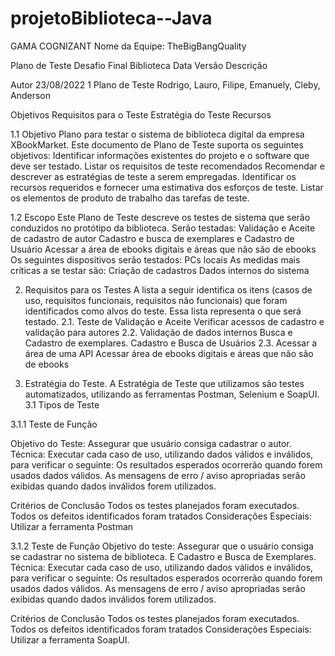 # projetoBiblioteca--Java

GAMA COGNIZANT
Nome da Equipe: TheBigBangQuality

Plano de Teste Desafio Final Biblioteca
Data
Versão
Descrição


Autor
23/08/2022
1
Plano de Teste
Rodrigo, Lauro, Filipe, Emanuely, Cleby, Anderson

Objetivos
Requisitos para o Teste
Estratégia do Teste
Recursos

1.1 Objetivo
Plano para testar o sistema de biblioteca digital da empresa XBookMarket. Este documento de Plano de Teste suporta os seguintes objetivos:
Identificar informações existentes do projeto e o software que deve ser testado.
Listar os requisitos de teste recomendados 
Recomendar e descrever as estratégias de teste a serem empregadas.
Identificar os recursos requeridos e fornecer uma estimativa dos esforços de teste.
Listar os elementos de produto de trabalho das tarefas de teste.

1.2 Escopo
Este Plano de Teste descreve os testes de sistema que serão conduzidos no protótipo da biblioteca.
Serão testadas:
Validação e Aceite de cadastro de autor
Cadastro e busca de exemplares e Cadastro de Usuário
Acessar a área de ebooks digitais e áreas que não são de ebooks
Os seguintes dispositivos serão testados:
PCs locais
As medidas mais críticas a se testar são:
Criação de cadastros
Dados internos do sistema

2.    Requisitos para os Testes
A lista a seguir identifica os itens (casos de uso, requisitos funcionais, requisitos não funcionais) que foram identificados como alvos do teste. Essa lista representa o que será testado.
2.1. Teste de Validação e Aceite 
Verificar acessos de cadastro e validação para autores
2.2. Validação de dados internos
Busca e Cadastro de exemplares.
Cadastro e Busca de Usuários
2.3. Acessar a área de uma API
Acessar área de  ebooks digitais e áreas que não são de ebooks



3.    Estratégia do Teste. 
A Estratégia de Teste que utilizamos são testes automatizados, utilizando as ferramentas Postman, Selenium e SoapUI. 
3.1 Tipos de Teste

3.1.1 Teste de Função


Objetivo do Teste: Assegurar que usuário consiga cadastrar o autor.
Técnica: 
Executar cada caso de uso, utilizando dados válidos e inválidos, para verificar o seguinte:
Os resultados esperados ocorrerão quando forem usados dados válidos.
As mensagens de erro / aviso apropriadas serão exibidas quando dados inválidos forem utilizados.

Critérios de Conclusão
Todos os testes planejados foram executados.
Todos os defeitos identificados foram tratados
Considerações Especiais: 
Utilizar a ferramenta Postman

3.1.2 Teste de Função
Objetivo do teste: Assegurar que o usuário consiga se cadastrar no sistema de biblioteca. E Cadastro e Busca de Exemplares.
Técnica: 
Executar cada caso de uso, utilizando dados válidos e inválidos, para verificar o seguinte:
Os resultados esperados ocorrerão quando forem usados dados válidos.
As mensagens de erro / aviso apropriadas serão exibidas quando dados inválidos forem utilizados.

Critérios de Conclusão
Todos os testes planejados foram executados.
Todos os defeitos identificados foram tratados
Considerações Especiais: 
Utilizar a ferramenta SoapUI.
